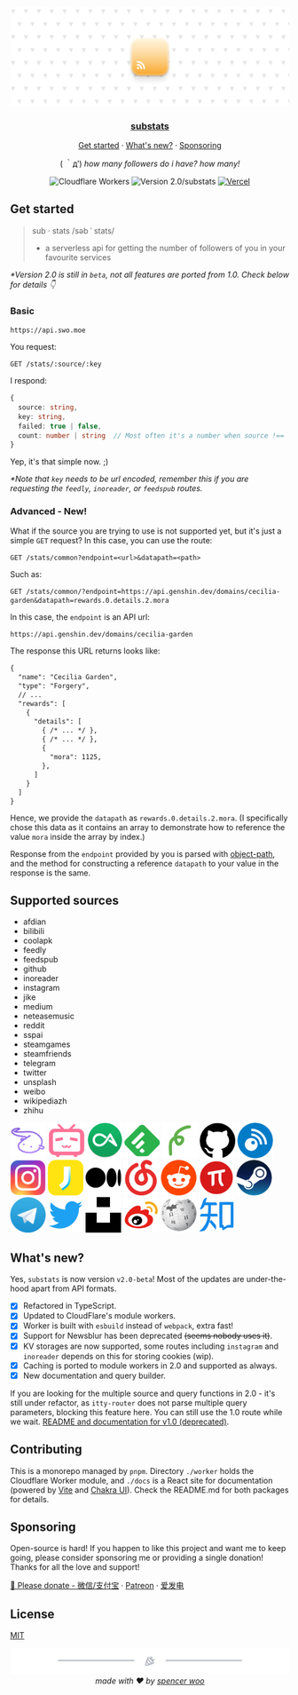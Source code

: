 <div align="center">
  <img src="./assets/header.png" alt="substats" />
  <h3><a href="https://api.swo.moe/stats">substats</a></h3>
  <p><a href="#get-started">Get started</a> · <a href="#whats-new">What's new?</a> · <a href="#sponsoring">Sponsoring</a></p>
  <p>( ｀д′) <em>how many followers do i have? how many!</em></p>

  <img src="https://img.shields.io/badge/Cloudflare-F69652?style=flat&logo=cloudflare&logoColor=white" alt="Cloudflare Workers" />
  <img src="https://img.shields.io/badge/Version-2.0*-F69652?style=flat&labelColor=2B3137" alt="Version 2.0/substats" />
  <a href="https://github.com/spencerwooo/substats/actions?query=workflow%3ADeploy"><img src="https://github.com/spencerwooo/substats/workflows/Deploy/badge.svg" alt="Vercel" /></a>
</div>

## Get started

> sub · stats /səb ˈ stats/
> - a serverless api for getting the number of followers of you in your favourite services

_*Version 2.0 is still in `beta`, not all features are ported from 1.0. Check below for details 👇_

### Basic

```
https://api.swo.moe
```

You request:

```http
GET /stats/:source/:key
```

I respond:

```typescript
{
  source: string,
  key: string,
  failed: true | false,
  count: number | string  // Most often it's a number when source !== 'common'
}
```

Yep, it's that simple now. ;)

_*Note that `key` needs to be url encoded, remember this if you are requesting the `feedly`, `inoreader`, or `feedspub` routes._

### Advanced - New!

What if the source you are trying to use is not supported yet, but it's just a simple `GET` request? In this case, you can use the route:

```http
GET /stats/common?endpoint=<url>&datapath=<path>
```

Such as:

```http
GET /stats/common/?endpoint=https://api.genshin.dev/domains/cecilia-garden&datapath=rewards.0.details.2.mora
```

In this case, the `endpoint` is an API url:

```
https://api.genshin.dev/domains/cecilia-garden
```

The response this URL returns looks like:

```jsonc
{
  "name": "Cecilia Garden",
  "type": "Forgery",
  // ...
  "rewards": [
    {
      "details": [
        { /* ... */ },
        { /* ... */ },
        {
          "mora": 1125,
        },
      ]
    }
  ]
}
```

Hence, we provide the `datapath` as `rewards.0.details.2.mora`. (I specifically chose this data as it contains an array to demonstrate how to reference the value `mora` inside the array by index.)

Response from the `endpoint` provided by you is parsed with [object-path](https://github.com/mariocasciaro/object-path), and the method for constructing a reference `datapath` to your value in the response is the same.

## Supported sources

- afdian
- bilibili
- coolapk
- feedly
- feedspub
- github
- inoreader
- instagram
- jike
- medium
- neteasemusic
- reddit
- sspai
- steamgames
- steamfriends
- telegram
- twitter
- unsplash
- weibo
- wikipediazh
- zhihu

<a href="https://api.swo.moe/stats/afdian/afdian"><img src="docs/public/assets/sources/logo_afdian.png" width="auto" height="64px" alt="logo_afdian" /></a>
<a href="https://api.swo.moe/stats/bilibili/401742377"><img src="docs/public/assets/sources/logo_bilibili.png" width="auto" height="64px" alt="logo_bilibili" /></a>
<a href="https://api.swo.moe/stats/coolapk/466253"><img src="docs/public/assets/sources/logo_coolapk.png" width="auto" height="64px" alt="logo_coolapk" /></a>
<a href="https://api.swo.moe/stats/feedly/https%3A%2F%2Fnnw.ranchero.com%2Ffeed.xml"><img src="docs/public/assets/sources/logo_feedly.png" width="auto" height="64px" alt="logo_feedly" /></a>
<a href="https://api.swo.moe/stats/feedspub/https%3A%2F%2Fnnw.ranchero.com%2Ffeed.xml"><img src="docs/public/assets/sources/logo_feedspub.png" width="auto" height="64px" alt="logo_feedspub" /></a>
<a href="https://api.swo.moe/stats/github/spencerwooo"><img src="docs/public/assets/sources/logo_github.png" width="auto" height="64px" alt="logo_github" /></a>
<a href="https://api.swo.moe/stats/inoreader/https%3A%2F%2Fnnw.ranchero.com%2Ffeed.xml"><img src="docs/public/assets/sources/logo_inoreader.png" width="auto" height="64px" alt="logo_inoreader" /></a>
<a href="https://api.swo.moe/stats/instagram/9gag"><img src="docs/public/assets/sources/logo_ins.png" width="auto" height="64px" alt="logo_ins" /></a>
<a href="https://api.swo.moe/stats/jike/2204A477-38C8-4D9D-9705-9C9B990BE042"><img src="docs/public/assets/sources/logo_jike.png" width="auto" height="64px" alt="logo_jike" /></a>
<a href="https://api.swo.moe/stats/medium/SpencerWooo"><img src="docs/public/assets/sources/logo_medium.png" width="auto" height="64px" alt="logo_medium" /></a>
<a href="https://api.swo.moe/stats/neteasemusic/416608258"><img src="docs/public/assets/sources/logo_neteasemusic.png" width="auto" height="64px" alt="logo_neteasemusic" /></a>
<a href="https://api.swo.moe/stats/reddit/jushoro"><img src="docs/public/assets/sources/logo_reddit.png" width="auto" height="64px" alt="logo_reddit" /></a>
<a href="https://api.swo.moe/stats/sspai/spencerwoo"><img src="docs/public/assets/sources/logo_sspai.png" width="auto" height="64px" alt="logo_sspai" /></a>
<a href="https://api.swo.moe/stats/steam/401742377"><img src="docs/public/assets/sources/logo_steam.png" width="auto" height="64px" alt="logo_steam" /></a>
<a href="https://api.swo.moe/stats/telegram/realSpencerWoo"><img src="docs/public/assets/sources/logo_tg.png" width="auto" height="64px" alt="logo_tg" /></a>
<a href="https://api.swo.moe/stats/twitter/GenshinImpact"><img src="docs/public/assets/sources/logo_twitter.png" width="auto" height="64px" alt="logo_twitter" /></a>
<a href="https://api.swo.moe/stats/unsplash/adamhoang"><img src="docs/public/assets/sources/logo_unsplash.png" width="auto" height="64px" alt="logo_unsplash" /></a>
<a href="https://api.swo.moe/stats/weibo/5648729445"><img src="docs/public/assets/sources/logo_weibo.png" width="auto" height="64px" alt="logo_weibo" /></a>
<a href="https://api.swo.moe/stats/wikipediazh/ChenSimon"><img src="docs/public/assets/sources/logo_wikipedia.png" width="auto" height="64px" alt="logo_wikipedia" /></a>
<a href="https://api.swo.moe/stats/zhihu/bi-xiao-tian-99"><img src="docs/public/assets/sources/logo_zhihu.png" width="auto" height="64px" alt="logo_zhihu" /></a>

## What's new?

Yes, `substats` is now version `v2.0-beta`! Most of the updates are under-the-hood apart from API formats.

- [x] Refactored in TypeScript.
- [x] Updated to CloudFlare's module workers.
- [x] Worker is built with `esbuild` instead of `webpack`, extra fast!
- [x] Support for Newsblur has been deprecated ~~(seems nobody uses it)~~.
- [x] KV storages are now supported, some routes including `instagram` and `inoreader` depends on this for storing cookies (wip).
- [x] Caching is ported to module workers in 2.0 and supported as always.
- [x] New documentation and query builder.

If you are looking for the multiple source and query functions in 2.0 - it's still under refactor, as `itty-router` does not parse multiple query parameters, blocking this feature here. You can still use the 1.0 route while we wait. [README and documentation for v1.0 (deprecated)](https://github.com/spencerwooo/substats/blob/1becc576f09b09cfa1389312d081f02a25ed0735/README.md).

## Contributing

This is a monorepo managed by `pnpm`. Directory `./worker` holds the Cloudflare Worker module, and `./docs` is a React site for documentation (powered by [Vite](https://vitejs.dev/) and [Chakra UI](https://chakra-ui.com/)). Check the README.md for both packages for details.

## Sponsoring

Open-source is hard! If you happen to like this project and want me to keep going, please consider sponsoring me or providing a single donation! Thanks for all the love and support!

[🧸 Please donate - 微信/支付宝](https://ovi.swo.moe/sponsor) · [Patreon](https://www.patreon.com/spencerwoo) · [爱发电](https://afdian.net/@spencerwoo)

## License

[MIT](LICENSE)

<div align="center">
  <img src="assets/footer.png" />
  <em>made with ❤️ by <a href="https://spencerwoo.com">spencer woo</a></em>
</div>
